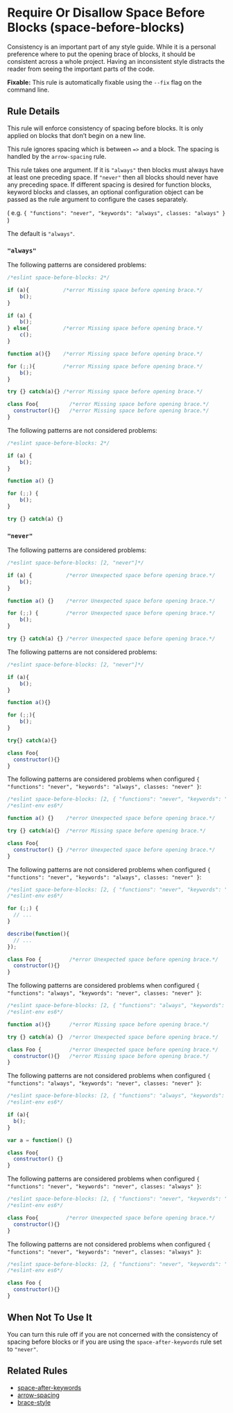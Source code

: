 # Require Or Disallow Space Before Blocks (space-before-blocks)

Consistency is an important part of any style guide.
While it is a personal preference where to put the opening brace of blocks,
it should be consistent across a whole project.
Having an inconsistent style distracts the reader from seeing the important parts of the code.

**Fixable:** This rule is automatically fixable using the `--fix` flag on the command line.

## Rule Details

This rule will enforce consistency of spacing before blocks. It is only applied on blocks that don’t begin on a new line.

This rule ignores spacing which is between `=>` and a block. The spacing is handled by the `arrow-spacing` rule.

This rule takes one argument. If it is `"always"` then blocks must always have at least one preceding space. If `"never"`
then all blocks should never have any preceding space. If different spacing is desired for function
blocks, keyword blocks and classes, an optional configuration object can be passed as the rule argument to
configure the cases separately.

( e.g. `{ "functions": "never", "keywords": "always", classes: "always" }` )

The default is `"always"`.

### `"always"`

The following patterns are considered problems:

```js
/*eslint space-before-blocks: 2*/

if (a){           /*error Missing space before opening brace.*/
    b();
}

if (a) {
    b();
} else{           /*error Missing space before opening brace.*/
    c();
}

function a(){}    /*error Missing space before opening brace.*/

for (;;){         /*error Missing space before opening brace.*/
    b();
}

try {} catch(a){} /*error Missing space before opening brace.*/

class Foo{          /*error Missing space before opening brace.*/
  constructor(){}   /*error Missing space before opening brace.*/
}
```

The following patterns are not considered problems:

```js
/*eslint space-before-blocks: 2*/

if (a) {
    b();
}

function a() {}

for (;;) {
    b();
}

try {} catch(a) {}
```

### `"never"`

The following patterns are considered problems:

```js
/*eslint space-before-blocks: [2, "never"]*/

if (a) {           /*error Unexpected space before opening brace.*/
    b();
}

function a() {}    /*error Unexpected space before opening brace.*/

for (;;) {         /*error Unexpected space before opening brace.*/
    b();
}

try {} catch(a) {} /*error Unexpected space before opening brace.*/
```

The following patterns are not considered problems:

```js
/*eslint space-before-blocks: [2, "never"]*/

if (a){
    b();
}

function a(){}

for (;;){
    b();
}

try{} catch(a){}

class Foo{
  constructor(){}
}
```

The following patterns are considered problems when configured `{ "functions": "never", "keywords": "always", classes: "never" }`:

```js
/*eslint space-before-blocks: [2, { "functions": "never", "keywords": "always", classes: "never" }]*/
/*eslint-env es6*/

function a() {}    /*error Unexpected space before opening brace.*/

try {} catch(a){}  /*error Missing space before opening brace.*/

class Foo{
  constructor() {} /*error Unexpected space before opening brace.*/
}
```


The following patterns are not considered problems when configured `{ "functions": "never", "keywords": "always", classes: "never" }`:

```js
/*eslint space-before-blocks: [2, { "functions": "never", "keywords": "always", classes: "never" }]*/
/*eslint-env es6*/

for (;;) {
  // ...
}

describe(function(){
  // ...
});

class Foo {         /*error Unexpected space before opening brace.*/
  constructor(){}
}
```

The following patterns are considered problems when configured `{ "functions": "always", "keywords": "never", classes: "never" }`:

```js
/*eslint space-before-blocks: [2, { "functions": "always", "keywords": "never", classes: "never" }]*/
/*eslint-env es6*/

function a(){}      /*error Missing space before opening brace.*/

try {} catch(a) {}  /*error Unexpected space before opening brace.*/

class Foo {         /*error Unexpected space before opening brace.*/
  constructor(){}   /*error Missing space before opening brace.*/
}
```


The following patterns are not considered problems when configured `{ "functions": "always", "keywords": "never", classes: "never" }`:

```js
/*eslint space-before-blocks: [2, { "functions": "always", "keywords": "never", classes: "never" }]*/
/*eslint-env es6*/

if (a){
  b();
}

var a = function() {}

class Foo{
  constructor() {}
}
```

The following patterns are considered problems when configured `{ "functions": "never", "keywords": "never", classes: "always" }`:

```js
/*eslint space-before-blocks: [2, { "functions": "never", "keywords": "never", classes: "always" }]*/
/*eslint-env es6*/

class Foo{         /*error Unexpected space before opening brace.*/
  constructor(){}
}
```


The following patterns are not considered problems when configured `{ "functions": "never", "keywords": "never", classes: "always" }`:

```js
/*eslint space-before-blocks: [2, { "functions": "never", "keywords": "never", classes: "always" }]*/
/*eslint-env es6*/

class Foo {
  constructor(){}
}
```

## When Not To Use It

You can turn this rule off if you are not concerned with the consistency of spacing before blocks or if you are using the `space-after-keywords` rule set to `"never"`.

## Related Rules

* [space-after-keywords](space-after-keywords.md)
* [arrow-spacing](arrow-spacing.md)
* [brace-style](brace-style.md)
